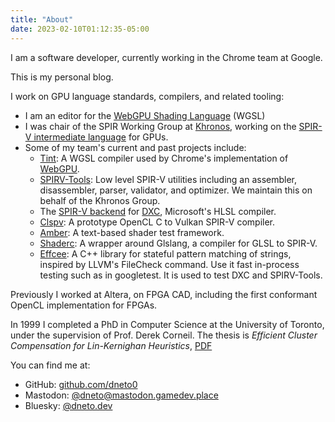 ```yaml
---
title: "About"
date: 2023-02-10T01:12:35-05:00
---
```



I am a software developer, currently working in the Chrome team at Google.

This is my personal blog.

I work on GPU language standards, compilers, and related tooling:
* I am an editor for the [WebGPU Shading Language](https://w3.org/TR/WGSL) (WGSL)
* I was chair of the SPIR Working Group at [Khronos](https://khronos.org), working on the [SPIR-V intermediate language](https://khronos.org/spir) for GPUs.
* Some of my team's current and past projects include:
   * [Tint](https://dawn.googlesource.com/dawn/+/refs/heads/main/src/tint/): A WGSL compiler used by
       Chrome's implementation of [WebGPU](https://w3.org/TR/webgpu).
   * [SPIRV-Tools](https://github.com/KhronosGroup/SPIRV-Tools): Low level SPIR-V
       utilities including an assembler, disassembler, parser, validator, and optimizer.
       We maintain this on behalf of the Khronos Group.
   * The [SPIR-V backend](https://github.com/microsoft/DirectXShaderCompiler/blob/main/docs/SPIR-V.rst)
       for [DXC](https://github.com/microsoft/DirectXShaderCompiler), Microsoft's HLSL compiler.
   * [Clspv](https://github.com/google/clspv): A prototype OpenCL C to Vulkan SPIR-V compiler.
   * [Amber](https://github.com/google/amber): A text-based shader test framework.
   * [Shaderc](https://github.com/google/shaderc): A wrapper around Glslang, a compiler for GLSL to SPIR-V.
   * [Effcee](https://github.com/google/effcee): 
        A C++ library for stateful pattern matching of strings, inspired by LLVM's FileCheck command.
        Use it fast in-process testing such as in googletest.
        It is used to test DXC and SPIRV-Tools.

Previously I worked at Altera, on FPGA CAD, including the first conformant OpenCL implementation for FPGAs.

In 1999 I completed a PhD in Computer Science at the University of Toronto,
under the supervision of Prof. Derek Corneil.
The thesis is *Efficient Cluster Compensation for Lin-Kernighan Heuristics*, [PDF](http://www.cs.toronto.edu/dcs/theses/PhD/1998-99/Neto.phd.pdf)

You can find me at:
* GitHub: [github.com/dneto0](https://github.com/dneto0)
* Mastodon: [@dneto@mastodon.gamedev.place](https://mastodon.gamedev.place/@dneto)
* Bluesky: [@dneto.dev](https://bsky.app/profile/dneto.dev)
